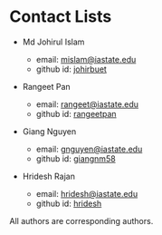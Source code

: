 # Contact Lists
- Md Johirul Islam 
  - email: mislam@iastate.edu
  - github id: [johirbuet](https://github.com/johirbuet)

- Rangeet Pan
  - email: rangeet@iastate.edu
  - github id: [rangeetpan](https://github.com/rangeetpan)
  
- Giang Nguyen
  - email: gnguyen@iastate.edu
  - github id: [giangnm58](https://github.com/giangnm58)

- Hridesh Rajan
  - email: hridesh@iastate.edu
  - github id: [hridesh](https://github.com/hridesh)
  
All authors are corresponding authors.

